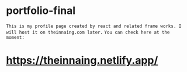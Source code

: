 # portfolio-final

`This is my profile page created by react and related frame works.
I will host it on theinnaing.com later.`
`You can check here at the moment: `
# https://theinnaing.netlify.app/
